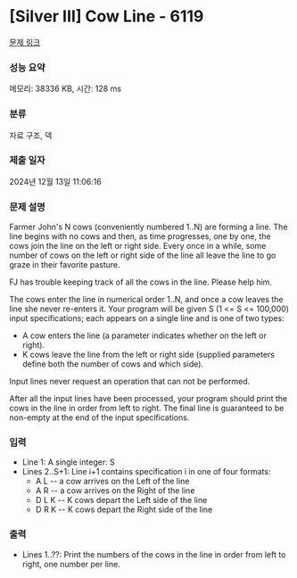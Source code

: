 # [Silver III] Cow Line - 6119 

[문제 링크](https://www.acmicpc.net/problem/6119) 

### 성능 요약

메모리: 38336 KB, 시간: 128 ms

### 분류

자료 구조, 덱

### 제출 일자

2024년 12월 13일 11:06:16

### 문제 설명

<p>Farmer John's N cows (conveniently numbered 1..N) are forming a line. The line begins with no cows and then, as time progresses, one by one, the cows join the line on the left or right side. Every once in a while, some number of cows on the left or right side of the line all leave the line to go graze in their favorite pasture.</p>

<p>FJ has trouble keeping track of all the cows in the line. Please help him.</p>

<p>The cows enter the line in numerical order 1..N, and once a cow leaves the line she never re-enters it. Your program will be given S (1 <= S <= 100,000) input specifications; each appears on a single line and is one of two types:</p>

<ul>
	<li>A cow enters the line (a parameter indicates whether on the left or right).</li>
	<li>K cows leave the line from the left or right side (supplied parameters define both the number of cows and which side).</li>
</ul>

<p>Input lines never request an operation that can not be performed.</p>

<p>After all the input lines have been processed, your program should print the cows in the line in order from left to right. The final line is guaranteed to be non-empty at the end of the input specifications.</p>

### 입력 

 <ul>
	<li>Line 1: A single integer: S</li>
	<li>Lines 2..S+1: Line i+1 contains specification i in one of four formats:
	<ul>
		<li>A L -- a cow arrives on the Left of the line</li>
		<li>A R -- a cow arrives on the Right of the line</li>
		<li>D L K -- K cows depart the Left side of the line</li>
		<li>D R K -- K cows depart the Right side of the line</li>
	</ul>
	</li>
</ul>

<p> </p>

### 출력 

 <ul>
	<li>Lines 1..??: Print the numbers of the cows in the line in order from left to right, one number per line.</li>
</ul>

<p> </p>

